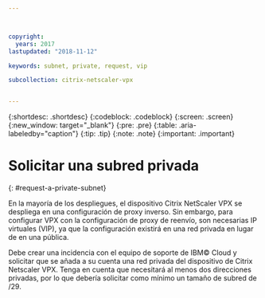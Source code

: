 ```yaml
---



copyright:
  years: 2017
lastupdated: "2018-11-12"

keywords: subnet, private, request, vip

subcollection: citrix-netscaler-vpx


---
```


{:shortdesc: .shortdesc}
{:codeblock: .codeblock}
{:screen: .screen}
{:new_window: target="_blank"}
{:pre: .pre}
{:table: .aria-labeledby="caption"}
{:tip: .tip}
{:note: .note}
{:important: .important}

# Solicitar una subred privada
{: #request-a-private-subnet}

En la mayoría de los despliegues, el dispositivo Citrix NetScaler VPX se despliega en una configuración de proxy inverso. Sin embargo, para configurar VPX con la configuración de proxy de reenvío, son necesarias IP virtuales (VIP), ya que la configuración existirá en una red privada en lugar de en una pública.

Debe crear una incidencia con el equipo de soporte de IBM© Cloud y solicitar que se añada a su cuenta una red privada del dispositivo de Citrix Netscaler VPX. Tenga en cuenta que necesitará al menos dos direcciones privadas, por lo que debería solicitar como mínimo un tamaño de subred de /29.  
